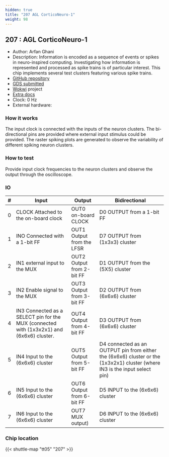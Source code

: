 ```yaml
---
hidden: true
title: "207 AGL CorticoNeuro-1"
weight: 98
---
```


## 207 : AGL CorticoNeuro-1

* Author: Arfan Ghani
* Description:  Information is encoded as a sequence of events or spikes in neuro-inspired computing. Investigating how information is represented and processed as spike trains is of particular interest. This chip implements several test clusters featuring various spike trains. 
* [GitHub repository](https://github.com/arfanghani/tt05-submission-AGhani)
* [GDS submitted](https://github.com/arfanghani/tt05-submission-AGhani/actions/runs/6681997284)
* [Wokwi](https://wokwi.com/projects/376553022662786049) project
* [Extra docs]()
* Clock: 0 Hz
* External hardware: 



### How it works

The input clock is connected with the inputs of the neuron clusters. The bi-directional pins are provided where external input stimulus could be provided. The raster spiking plots are generated to observe the variability of different spiking neuron clusters.


### How to test

Provide input clock frequencies to the neuron clusters and observe the output through the oscilloscope.


### IO

| # | Input        | Output       | Bidirectional      |
|---|--------------|--------------| -------------------|
| 0 | CLOCK Attached to the on-board clock  | OUT0 on-board CLOCK | D0  OUTPUT from a 1-bit FF |
| 1 | INO Connected with a 1-bit FF  | OUT1 Output from the LFSR | D7 OUTPUT from (1x3x3) cluster |
| 2 | IN1 external input to the MUX  | OUT2 Output from 2-bit FF | D1 OUTPUT from the (5X5) cluster |
| 3 | IN2 Enable signal to the MUX  | OUT3 Output from 3-bit FF | D2 OUTPUT from (6x6x6) cluster |
| 4 | IN3 Connected as a SELECT pin for the MUX (connected with (1x3x2x1) and (6x6x6) cluster.  | OUT4 Output from 4-bit FF | D3 OUTPUT from (6x6x6) cluster |
| 5 | IN4 Input to the (6x6x6) cluster  | OUT5 Output from 5-bit FF | D4 connected as an OUTPUT pin from either the (6x6x6) cluster or the (1x3x2x1) cluster (where IN3 is the input select pin) |
| 6 | IN5 Input to the (6x6x6) cluster  | OUT6 Output from 6-bit FF | D5 INPUT to the (6x6x6) cluster |
| 7 | IN6 Input to the (6x6x6) cluster  | OUT7 MUX output) | D6 INPUT to the (6x6x6) cluster |

### Chip location

{{< shuttle-map "tt05" "207" >}}

